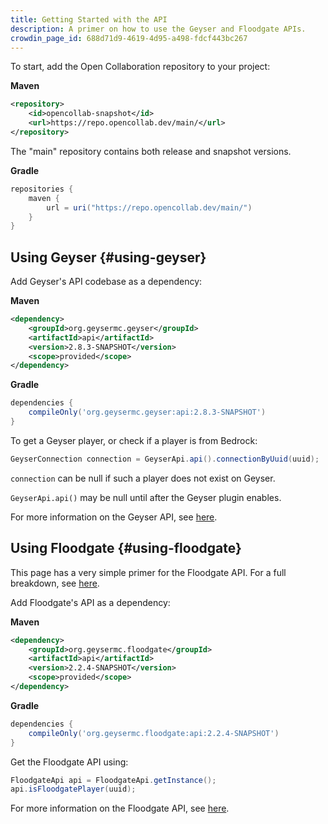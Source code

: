 ```yaml
---
title: Getting Started with the API
description: A primer on how to use the Geyser and Floodgate APIs.
crowdin_page_id: 688d71d9-4619-4d95-a498-fdcf443bc267
---
```


To start, add the Open Collaboration repository to your project:

**Maven**
```xml
<repository>
    <id>opencollab-snapshot</id>
    <url>https://repo.opencollab.dev/main/</url>
</repository>
```
The "main" repository contains both release and snapshot versions.

**Gradle**
```groovy
repositories {
    maven {
        url = uri("https://repo.opencollab.dev/main/")
    }
}
```

## Using Geyser {#using-geyser}

Add Geyser's API codebase as a dependency:

**Maven**
```xml
<dependency>
    <groupId>org.geysermc.geyser</groupId>
    <artifactId>api</artifactId>
    <version>2.8.3-SNAPSHOT</version>
    <scope>provided</scope>
</dependency>
```

**Gradle**
```groovy
dependencies {
    compileOnly('org.geysermc.geyser:api:2.8.3-SNAPSHOT')
}
```

To get a Geyser player, or check if a player is from Bedrock:

```java
GeyserConnection connection = GeyserApi.api().connectionByUuid(uuid);
```

`connection` can be null if such a player does not exist on Geyser.

`GeyserApi.api()` may be null until after the Geyser plugin enables.

For more information on the Geyser API, see [here](/wiki/geyser/api/).

## Using Floodgate {#using-floodgate}
This page has a very simple primer for the Floodgate API. For a full breakdown, see [here](/wiki/floodgate/api/).

Add Floodgate's API as a dependency:

**Maven**
```xml
<dependency>
    <groupId>org.geysermc.floodgate</groupId>
    <artifactId>api</artifactId>
    <version>2.2.4-SNAPSHOT</version>
    <scope>provided</scope>
</dependency>
```

**Gradle**
```groovy
dependencies {
    compileOnly('org.geysermc.floodgate:api:2.2.4-SNAPSHOT')
}
```

Get the Floodgate API using:
```java
FloodgateApi api = FloodgateApi.getInstance();
api.isFloodgatePlayer(uuid);
```

For more information on the Floodgate API, see [here](/wiki/floodgate/api/).

